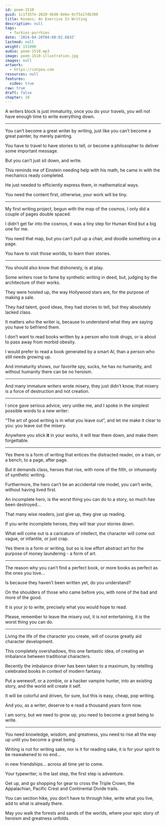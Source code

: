 ```yaml
---
id: poem-1510
guid: 1c1f357e-2020-4bd6-8e6e-9cf5a17db398
title: Kosmos; An Exercise In Writing
description: null
tags:
  - furkies-purrkies
date: '2024-04-20T04:08:02.683Z'
lastmod: null
weight: 151000
audio: poem-1510.mp3
image: poem-1510-illustration.jpg
images: null
artwork:
  - https://catpea.com
resources: null
features:
  video: true
raw: true
draft: false
chapter: 10
---
```


A writers block is just immaturity,
once you do your travels, you will not have enough time to write everything down.

---

You can’t become a great writer by writing,
just like you can’t become a great painter, by merely painting.

You have to travel to have stories to tell,
or become a philosopher to deliver some important message.

But you can’t just sit down,
and write.

This reminds me of Einstein needing help with his math,
he came in with the mechanics ready completed.

He just needed to efficiently express them,
in mathematical ways.

You need the content first,
otherwise, your work will be tiny.

---

My first writing project, begun with the map of the cosmos,
I only did a couple of pages double spaced.

I didn’t get far into the cosmos,
it was a tiny step for Human Kind but a big one for me.

You need that map, but you can’t pull up a chair,
and doodle something on a page.

You have to visit those worlds,
to learn their stories.

---

You should also know that dishonesty,
is at play.

Some writers rose to fame by synthetic writing in deed,
but, judging by the architecture of their works.

They were hoisted up, the way Hollywood stars are,
for the purpose of making a sale.

They had talent, good ideas, they had stories to tell,
but they absolutely lacked class.

It matters who the writer is,
because to understand what they are saying you have to befriend them.

I don’t want to read books written by a person who took drugs,
or is about to pass away from morbid obesity.

I would prefer to read a book generated by a smart AI,
than a person who still needs growing up.

And immaturity shows, our favorite spy, sucks,
he has no humanity, and without humanity there can be no heroism.

---

And many immature writers wrote misery, they just didn’t know,
that misery is a force of destruction and not creation.

---

I once gave serious advice, very unlike me,
and I spoke in the simplest possible words to a new writer:

“The art of good writing is in what you leave out”,
and let me make it clear to you: you leave out the misery.

Anywhere you stick __it__ in your works,
it will tear them down, and make them forgettable.

---

Yes there is a form of writing that entices the distracted reader,
on a train, or a bench, to a page, after page.

But it demands class, heroes that rise, with none of the filth,
or inhumanity of synthetic writing.

Furthermore, the hero can’t be an accidental role model,
you can’t write, without having lived first.

An incomplete hero, is the worst thing you can do to a story,
so much has been destroyed…

That many wise readers,
just give up, they give up reading.

If you write incomplete heroes,
they will tear your stories down.

What will come out is a caricature of intellect,
the character will come out vague, or infantile, or just crap.

Yes there is a form or writing,
but so is low effort abstract art for the purpose of money laundering - a form of art.

---

The reason why you can’t find a perfect book,
or more books as perfect as the ones you love…

Is because they haven’t been written yet,
do you understand?

On the shoulders of those who came before you,
with none of the bad and more of the good.

It is your jo to write,
precisely what you would hope to read.

Please, remember to leave the misery out,
it is not entertaining, it is the worst thing you can do.

---

Living the life of the character you create,
will of course greatly aid character development.

This completely overshadows,
this one fantastic idea, of creating an imbalance between traditional characters.

Recently the imbalance driver has been taken to a maximum,
by retelling celebrated books in context of modern fantasy.

Put a werewolf, or a zombie, or a hacker vampire hunter,
into an existing story, and the world will create it self.

It will be colorful and driven, for sure,
but this is easy, cheap, pop writing.

And you, as a writer,
deserve to e read a thousand years form now.

I am sorry, but we need to grow up,
you need to become a great being to write.

---

You need knowledge, wisdom, and greatness,
you need to rise all the way up until you become a great being.

Writing is not for writing sake, nor is it for reading sake,
it is for your spirit to be reawakened to no end…

in new friendships…
across all time yet to come.

Your typewriter, is the last step,
the first step is adventure.

Get up, and go shopping for gear to cross the Triple Crown,
the Appalachian, Pacific Crest and Continental Divide trails.

You can section hike, you don’t have to through hike,
write what you live, add to what is already there.

May you walk the forests and sands of the worlds,
where your epic story of heroism and greatness unfolds.
